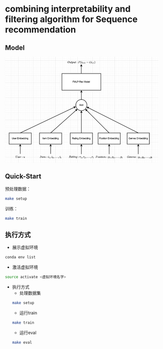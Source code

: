 # combining interpretability and filtering algorithm for Sequence recommendation

## Model

![](./model_architecture.png)
## Quick-Start

预处理数据：
```sh
make setup
```

训练：
```sh
make train
```

## 执行方式
+ 展示虚拟环境
```sh
conda env list
```
+ 激活虚拟环境
```sh
source activate <虚拟环境名字>
```
+ 执行方式
    + 处理数据集
    ```sh
    make setup
    ```
    + 运行train
    ```sh
    make train
    ```
    + 运行eval
    ```sh
    make eval
    ```